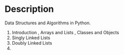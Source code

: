 # Description

Data Structures and Algorithms in Python.
1. Introduction , Arrays and Lists , Classes and Objects
2. Singly Linked Lists
3. Doubly Linked Lists
4. 
